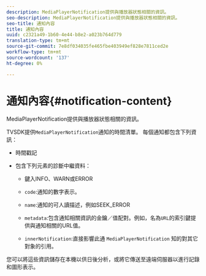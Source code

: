 ```yaml
---
description: MediaPlayerNotification提供與播放器狀態相關的資訊。
seo-description: MediaPlayerNotification提供與播放器狀態相關的資訊。
seo-title: 通知內容
title: 通知內容
uuid: c2321a49-1b60-4e44-b8e2-a023b764d779
translation-type: tm+mt
source-git-commit: 7e8df034035fe465fbe403949ef828e7811ced2e
workflow-type: tm+mt
source-wordcount: '137'
ht-degree: 0%

---
```



# 通知內容{#notification-content}

MediaPlayerNotification提供與播放器狀態相關的資訊。

TVSDK提供`MediaPlayerNotification`通知的時間清單。 每個通知都包含下列資訊：

* 時間戳記
* 包含下列元素的診斷中繼資料：

   * 鍵入INFO、WARN或ERROR
   * `code`:通知的數字表示。
   * `name`:通知的可人讀描述，例如SEEK_ERROR
   * `metadata`:包含通知相關資訊的金鑰／值配對。例如，名為`URL`的索引鍵提供與通知相關的URL值。

   * `innerNotification`:直接影響此通 `MediaPlayerNotification` 知的對其它對象的引用。

您可以將這些資訊儲存在本機以供日後分析，或將它傳送至遠端伺服器以進行記錄和圖形表示。
